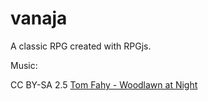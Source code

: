 vanaja
======

A classic RPG created with RPGjs.

Music:

CC BY-SA 2.5 [Tom Fahy - Woodlawn at Night](http://www.opsound.org/artist/tomfahy/) 
